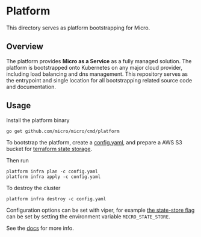 # Platform

This directory serves as platform bootstrapping for Micro.

## Overview

The platform provides **Micro as a Service** as a fully managed solution. The platform is 
bootstrapped onto Kubernetes on any major cloud provider, including load balancing and 
dns management. This repository serves as the entrypoint and single location for all bootstrapping
related source code and documentation.

## Usage

Install the platform binary

```
go get github.com/micro/micro/cmd/platform
```

To bootstrap the platform, create a [config.yaml](./config-test.yaml), and prepare a AWS S3 bucket
for [terraform state storage](https://www.terraform.io/docs/backends/types/s3.html).

Then run

```
platform infra plan -c config.yaml
platform infra apply -c config.yaml
```

To destroy the cluster

```
platform infra destroy -c config.yaml
```

Configuration options can be set with viper, for example
[the state-store flag](https://github.com/micro/platform/blob/cc27173/cmd/infra.go#L44) can be set by
setting the environment variable `MICRO_STATE_STORE`.

See the [docs](docs) for more info.

